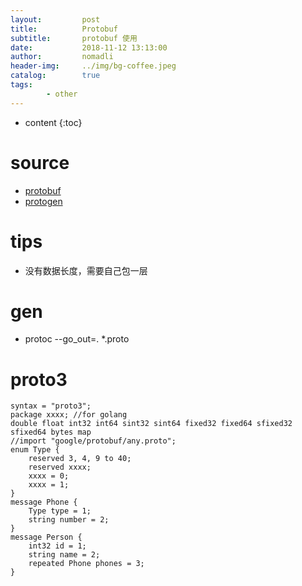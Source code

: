 ```yaml
---
layout:         post
title:          Protobuf
subtitle:       protobuf 使用
date:           2018-11-12 13:13:00
author:         nomadli
header-img:     ../img/bg-coffee.jpeg
catalog:        true
tags:
        - other
---
```


* content
{:toc}

# source
- [protobuf](github.com/google/protobuf)
- [protogen](github.com/golang/protobuf/protoc-gen-go)

# tips
- 没有数据长度，需要自己包一层

# gen
- protoc --go_out=. *.proto

# proto3
```protobuf3
syntax = "proto3";
package xxxx; //for golang
double float int32 int64 sint32 sint64 fixed32 fixed64 sfixed32 sfixed64 bytes map
//import "google/protobuf/any.proto";
enum Type {
    reserved 3, 4, 9 to 40;
    reserved xxxx;
    xxxx = 0;
    xxxx = 1;
}
message Phone {
    Type type = 1;
    string number = 2;
}
message Person {
    int32 id = 1;
    string name = 2;
    repeated Phone phones = 3;
}
```